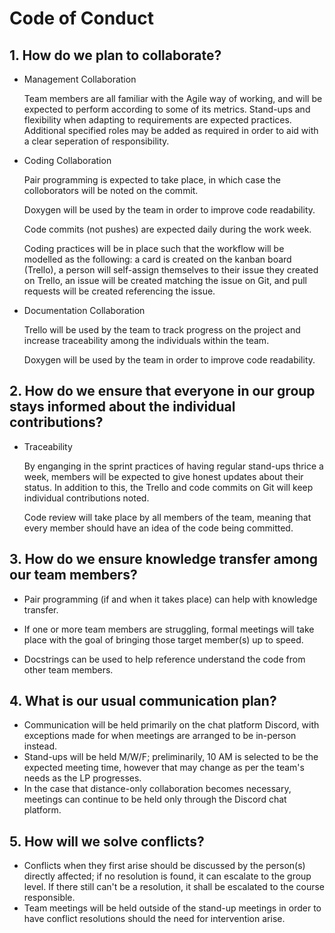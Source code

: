 # Code of Conduct

## 1. How do we plan to collaborate?
- Management Collaboration

  Team members are all familiar with the Agile way of working, and will be expected to perform according to some of its metrics. Stand-ups and flexibility when adapting to requirements are expected practices. Additional specified roles may be added as required in order to aid with a clear seperation of responsibility. 
  
- Coding Collaboration

  Pair programming is expected to take place, in which case the colloborators will be noted on the commit. 
  
  Doxygen will be used by the team in order to improve code readability. 
  
  Code commits (not pushes) are expected daily during the work week.
  
  Coding practices will be in place such that the workflow will be modelled as the following: a card is created on the kanban board (Trello), a person will self-assign themselves to their issue they created on Trello, an issue will be created matching the issue on Git, and pull requests will be created referencing the issue. 
  
- Documentation Collaboration

  Trello will be used by the team to track progress on the project and increase traceability among the individuals within the team. 
  
  Doxygen will be used by the team in order to improve code readability. 

## 2. How do we ensure that everyone in our group stays informed about the individual contributions?

- Traceability

  By enganging in the sprint practices of having regular stand-ups thrice a week, members will be expected to give honest updates about their status. In addition to this, the Trello and code commits on Git will keep individual contributions noted.
  
  Code review will take place by all members of the team, meaning that every member should have an idea of the code being committed. 


## 3. How do we ensure knowledge transfer among our team members?

- Pair programming (if and when it takes place) can help with knowledge transfer.

- If one or more team members are struggling, formal meetings will take place with the goal of bringing those target member(s) up to speed.

- Docstrings can be used to help reference understand the code from other team members. 


## 4. What is our usual communication plan?
- Communication will be held primarily on the chat platform Discord, with exceptions made for when meetings are arranged to be in-person instead. 
- Stand-ups will be held M/W/F; preliminarily, 10 AM is selected to be the expected meeting time, however that may change as per the team's needs as the LP progresses.
- In the case that distance-only collaboration becomes necessary, meetings can continue to be held only through the Discord chat platform.

## 5. How will we solve conflicts? 
- Conflicts when they first arise should be discussed by the person(s) directly affected; if no resolution is found, it can escalate to the group level. If there still can't be a resolution, it shall be escalated to the course responsible.
- Team meetings will be held outside of the stand-up meetings in order to have conflict resolutions should the need for intervention arise.

